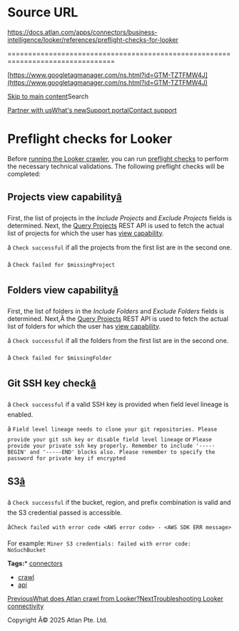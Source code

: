 # Source URL
https://docs.atlan.com/apps/connectors/business-intelligence/looker/references/preflight-checks-for-looker

================================================================================

<!--
canonical: https://docs.atlan.com/apps/connectors/business-intelligence/looker/references/preflight-checks-for-looker
link-alternate: https://docs.atlan.com/apps/connectors/business-intelligence/looker/references/preflight-checks-for-looker
meta-description: First, the list of projects in the _Include Projects_ and _Exclude Projects_ fields is determined. Next, the [Query Projects](https://developers.looker.com/api/explorer/3.1/methods/Project#get_all_projects) REST API is used to fetch the actual list of projects for which the user has [view capability](https://cloud.google.com/looker/docs/access-control-and-permission-management).
meta-docsearch:docusaurus_tag: docs-default-current
meta-docsearch:language: en
meta-docsearch:version: current
meta-docusaurus_locale: en
meta-docusaurus_tag: docs-default-current
meta-docusaurus_version: current
meta-generator: Docusaurus v3.8.1
meta-og-description: First, the list of projects in the _Include Projects_ and _Exclude Projects_ fields is determined. Next, the [Query Projects](https://developers.looker.com/api/explorer/3.1/methods/Project#get_all_projects) REST API is used to fetch the actual list of projects for which the user has [view capability](https://cloud.google.com/looker/docs/access-control-and-permission-management).
meta-og-locale: en
meta-og-title: Preflight checks for Looker | Atlan Documentation
meta-og-url: https://docs.atlan.com/apps/connectors/business-intelligence/looker/references/preflight-checks-for-looker
meta-twitter:card: summary_large_image
meta-viewport: width=device-width,initial-scale=1
title: Preflight checks for Looker | Atlan Documentation
-->

[https://www.googletagmanager.com/ns.html?id=GTM-TZTFMW4J](https://www.googletagmanager.com/ns.html?id=GTM-TZTFMW4J)

[Skip to main content](#__docusaurus_skipToContent_fallback)Search

[Partner with us](https://docs.google.com/forms/d/e/1FAIpQLScuAIhCm2GS7YFstrOjawbP8J7PUmOynQo7wI2yGCcCyEcVSw/viewform)[What's new](https://shipped.atlan.com/)[Support portal](https://atlan.zendesk.com/auth/v2/login/signin?return_to=https%3A%2F%2Fatlan.zendesk.com%2Fhc%2Fen-us&theme=hc&locale=en-us&brand_id=1900000425113&auth_origin=1900000425113%2Cfalse%2Ctrue)[Contact support](/support/submit-request)

Preflight checks for Looker
===========================

Before [running the Looker crawler](/apps/connectors/business-intelligence/looker/how-tos/crawl-looker), you can run [preflight checks](/product/connections/concepts/what-are-preflight-checks) to perform the necessary technical validations. The following preflight checks will be completed:

Projects view capability[â](#projects-view-capability "Direct link to Projects view capability")
--------------------------------------------------------------------------------------------------

First, the list of projects in the *Include Projects* and *Exclude Projects* fields is determined. Next, the [Query Projects](https://developers.looker.com/api/explorer/3.1/methods/Project#get_all_projects) REST API is used to fetch the actual list of projects for which the user has [view capability](https://cloud.google.com/looker/docs/access-control-and-permission-management).

â `Check successful` if all the projects from the first list are in the second one.

â `Check failed for $missingProject`

Folders view capability[â](#folders-view-capability "Direct link to Folders view capability")
-----------------------------------------------------------------------------------------------

First, the list of folders in the *Include Folders* and *Exclude Folders* fields is determined. Next,Â the [Query Projects](https://developers.looker.com/api/explorer/3.1/methods/Folder#get_all_folders) REST API is used to fetch the actual list of folders for which the user has [view capability](https://cloud.google.com/looker/docs/access-control-and-permission-management).

â `Check successful` if all the folders from the first list are in the second one.

â `Check failed for $missingFolder`

Git SSH key check[â](#git-ssh-key-check "Direct link to Git SSH key check")
-----------------------------------------------------------------------------

â `Check successful` if a valid SSH key is provided when field level lineage is enabled.

â `Field level lineage needs to clone your git repositories. Please provide your git ssh key or disable field level lineage` or `Please provide your private ssh key properly. Remember to include '-----BEGIN' and '-----END' blocks also. Please remember to specify the password for private key if encrypted`

S3[â](#s3 "Direct link to S3")
--------------------------------

â `Check successful` if the bucket, region, and prefix combination is valid and the S3 credential passed is accessible.

â`Check failed with error code <AWS error code> - <AWS SDK ERR message>`

For example: `Miner S3 credentials: failed with error code: NoSuchBucket`

**Tags:*** [connectors](/tags/connectors)
* [crawl](/tags/crawl)
* [api](/tags/api)

[PreviousWhat does Atlan crawl from Looker?](/apps/connectors/business-intelligence/looker/references/what-does-atlan-crawl-from-looker)[NextTroubleshooting Looker connectivity](/apps/connectors/business-intelligence/looker/troubleshooting/troubleshooting-looker-connectivity)

Copyright Â© 2025 Atlan Pte. Ltd.

